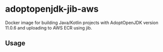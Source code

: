 # adoptopenjdk-jib-aws

Docker image for building Java/Kotlin projects with AdoptOpenJDK version 11.0.6 and uploading to AWS ECR using jib.

## Usage
